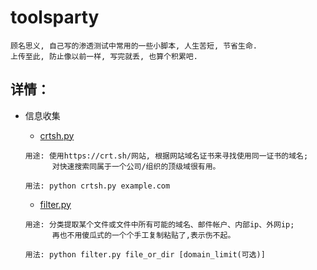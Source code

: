# toolsparty

```
顾名思义, 自己写的渗透测试中常用的一些小脚本, 人生苦短, 节省生命.
上传至此, 防止像以前一样, 写完就丢, 也算个积累吧. 
```


## 详情：

* 信息收集

    - [crtsh.py](information-gathering/crtsh.py)

    ```
    用途: 使用https://crt.sh/网站, 根据网站域名证书来寻找使用同一证书的域名;
          对快速搜索同属于一个公司/组织的顶级域很有用。
    
    用法: python crtsh.py example.com
    ```
    - [filter.py](information-gathering/filter.py)

    ```
    用途: 分类提取某个文件或文件中所有可能的域名、邮件帐户、内部ip、外网ip;
          再也不用傻瓜式的一个个手工复制粘贴了,表示伤不起。
    
    用法: python filter.py file_or_dir [domain_limit(可选)]
    ```
